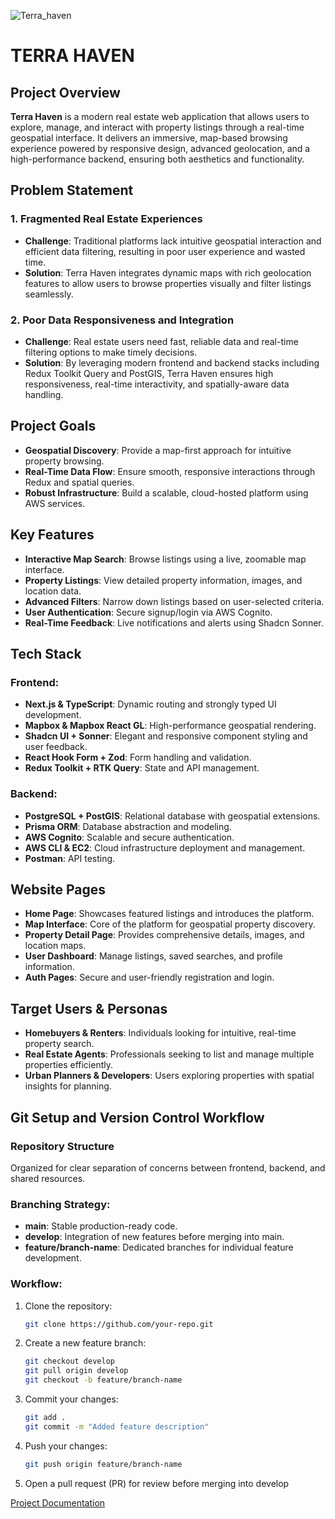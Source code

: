 ![Terra_haven](https://github.com/user-attachments/assets/641903e4-9ec1-441a-a764-4f5bcaf0555e)

# TERRA HAVEN

## Project Overview
**Terra Haven** is a modern real estate web application that allows users to explore, manage, and interact with property listings through a real-time geospatial interface. It delivers an immersive, map-based browsing experience powered by responsive design, advanced geolocation, and a high-performance backend, ensuring both aesthetics and functionality.

## Problem Statement

### 1. Fragmented Real Estate Experiences
- **Challenge**: Traditional platforms lack intuitive geospatial interaction and efficient data filtering, resulting in poor user experience and wasted time.
- **Solution**: Terra Haven integrates dynamic maps with rich geolocation features to allow users to browse properties visually and filter listings seamlessly.

### 2. Poor Data Responsiveness and Integration
- **Challenge**: Real estate users need fast, reliable data and real-time filtering options to make timely decisions.
- **Solution**: By leveraging modern frontend and backend stacks including Redux Toolkit Query and PostGIS, Terra Haven ensures high responsiveness, real-time interactivity, and spatially-aware data handling.

## Project Goals
- **Geospatial Discovery**: Provide a map-first approach for intuitive property browsing.
- **Real-Time Data Flow**: Ensure smooth, responsive interactions through Redux and spatial queries.
- **Robust Infrastructure**: Build a scalable, cloud-hosted platform using AWS services.

## Key Features
- **Interactive Map Search**: Browse listings using a live, zoomable map interface.
- **Property Listings**: View detailed property information, images, and location data.
- **Advanced Filters**: Narrow down listings based on user-selected criteria.
- **User Authentication**: Secure signup/login via AWS Cognito.
- **Real-Time Feedback**: Live notifications and alerts using Shadcn Sonner.

## Tech Stack
### Frontend:
- **Next.js & TypeScript**: Dynamic routing and strongly typed UI development.
- **Mapbox & Mapbox React GL**: High-performance geospatial rendering.
- **Shadcn UI + Sonner**: Elegant and responsive component styling and user feedback.
- **React Hook Form + Zod**: Form handling and validation.
- **Redux Toolkit + RTK Query**: State and API management.

### Backend:
- **PostgreSQL + PostGIS**: Relational database with geospatial extensions.
- **Prisma ORM**: Database abstraction and modeling.
- **AWS Cognito**: Scalable and secure authentication.
- **AWS CLI & EC2**: Cloud infrastructure deployment and management.
- **Postman**: API testing.

## Website Pages
- **Home Page**: Showcases featured listings and introduces the platform.
- **Map Interface**: Core of the platform for geospatial property discovery.
- **Property Detail Page**: Provides comprehensive details, images, and location maps.
- **User Dashboard**: Manage listings, saved searches, and profile information.
- **Auth Pages**: Secure and user-friendly registration and login.

## Target Users & Personas
- **Homebuyers & Renters**: Individuals looking for intuitive, real-time property search.
- **Real Estate Agents**: Professionals seeking to list and manage multiple properties efficiently.
- **Urban Planners & Developers**: Users exploring properties with spatial insights for planning.

## Git Setup and Version Control Workflow
### Repository Structure
Organized for clear separation of concerns between frontend, backend, and shared resources.

### Branching Strategy:
- **main**: Stable production-ready code.
- **develop**: Integration of new features before merging into main.
- **feature/branch-name**: Dedicated branches for individual feature development.

### Workflow:
1. Clone the repository:
   ```bash
   git clone https://github.com/your-repo.git
2. Create a new feature branch:
   ```bash
   git checkout develop
   git pull origin develop
   git checkout -b feature/branch-name
3. Commit your changes:
   ```bash
   git add .
   git commit -m "Added feature description"
4. Push your changes:
   ```bash
   git push origin feature/branch-name
5. Open a pull request (PR) for review before merging into develop

[Project Documentation](https://docs.google.com/document/d/1CHLGt1O6PQtdmJkHuu-Z6pnZvGybBC-BOU-U0NsacKc/edit?usp=sharing)
